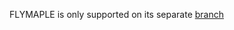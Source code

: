 FLYMAPLE is only supported on its separate [branch](https://github.com/ArduPilot/ardupilot/tree/master-AVR)
